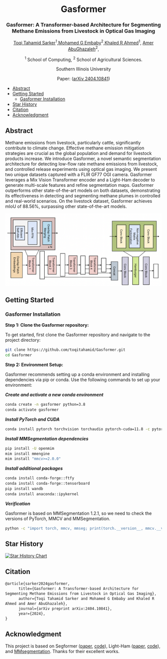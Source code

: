 
<div align="center">
<h1>Gasformer </h1>
<h3>Gasformer: A Transformer-based Architecture for Segmenting Methane Emissions from Livestock in Optical Gas Imaging</h3>

[Toqi Tahamid Sarker](https://scholar.google.com/citations?hl=en&pli=1&user=i1SmuwYAAAAJ)<sup>1</sup>,[Mohamed G Embaby](https://scholar.google.com/citations?hl=en&user=N4Pc3A0AAAAJ)<sup>2</sup>,[Khaled R Ahmed](https://scholar.google.com/citations?user=FYKqgh4AAAAJ&hl=en)<sup>1</sup>, [Amer AbuGhazaleh](https://scholar.google.com/citations?hl=en&user=FxqWjHsAAAAJ)<sup>2</sup>,

<sup>1</sup> School of Computing, <sup>2</sup>  School of Agricultural Sciences.

Southern Illinois University

Paper: ([arXiv 2404.10841](https://arxiv.org/abs/2404.10841))

</div>


- [Abstract](#abstract)
- [Getting Started](#getting-started)
  - [Gasformer Installation](#gasformer-installation)
- [Star History](#star-history)
- [Citation](#citation)
- [Acknowledgment](#acknowledgment)




## Abstract
Methane emissions from livestock, particularly cattle, significantly contribute to climate change. Effective methane emission mitigation strategies are crucial as the global population and demand for livestock products increase. We introduce Gasformer, a novel semantic segmentation architecture for detecting low-flow rate methane emissions from livestock, and controlled release experiments using optical gas imaging. We present two unique datasets captured with a FLIR GF77 OGI camera. Gasformer leverages a Mix Vision Transformer encoder and a Light-Ham decoder to generate multi-scale features and refine segmentation maps. Gasformer outperforms other state-of-the-art models on both datasets, demonstrating its effectiveness in detecting and segmenting methane plumes in controlled and real-world scenarios. On the livestock dataset, Gasformer achieves mIoU of 88.56%, surpassing other state-of-the-art models.

<p align="center">
  <div style="position: relative; display: inline-block;">
    <img src="./resources/gasformer.png" alt="Wide Image" style="display: block;">
    <!-- <img src="./resources/param_count_table.PNG" alt="Narrow Image" width="250" style="position: absolute; top: 50%; left: 50%; transform: translate(-50%, -50%);"> -->
  </div>
</p>


## Getting Started


### Gasformer Installation

**Step 1: Clone the Gasformer repository:**

To get started, first clone the Gasformer repository and navigate to the project directory:



```bash
git clone https://github.com/toqitahamid/Gasformer.git
cd Gasformer
```


**Step 2: Environment Setup:**

Gasformer recommends setting up a conda environment and installing dependencies via pip or conda. Use the following commands to set up your environment:

***Create and activate a new conda environment***

```bash
conda create -n gasformer python=3.8
conda activate gasformer
```

***Install PyTorch and CUDA***

```bash
conda install pytorch torchvision torchaudio pytorch-cuda=11.8 -c pytorch -c nvidia
```

***Install MMSegmentation dependencies***

```bash
pip install -U openmim
mim install mmengine
mim install "mmcv>=2.0.0"
```

***Install additional packages***

```bash
conda install conda-forge::ftfy
conda install conda-forge::tensorboard
pip install wandb
conda install anaconda::ipykernel
```

***Verification***

Gasformer is based on MMSegmentation 1.2.1, so we need to check the versions of PyTorch, MMCV and MMSegmentation.

```bash
python -c "import torch, mmcv, mmseg; print(torch.__version__, mmcv.__version__, mmseg.__version__)"
```


## Star History

[![Star History Chart](https://api.star-history.com/svg?repos=toqitahamid/Gasformer&type=Date)](https://star-history.com/#toqitahamid/Gasformer&Date)



## Citation

```
@article{sarker2024gasformer,
      title={Gasformer: A Transformer-based Architecture for Segmenting Methane Emissions from Livestock in Optical Gas Imaging}, 
      author={Toqi Tahamid Sarker and Mohamed G Embaby and Khaled R Ahmed and Amer AbuGhazaleh},
      journal={arXiv preprint arXiv:2404.10841},
      year={2024},
}
```



## Acknowledgment

This project is based on Segformer ([paper](https://arxiv.org/abs/2105.15203), [code](https://github.com/NVlabs/SegFormer/tree/master)), Light-Ham ([paper](https://arxiv.org/abs/2109.04553), [code](https://github.com/Gsunshine/Enjoy-Hamburger/tree/main/seg_light_ham)), and [MMsegmentation](https://github.com/open-mmlab/mmsegmentation). Thanks for their excellent works.
